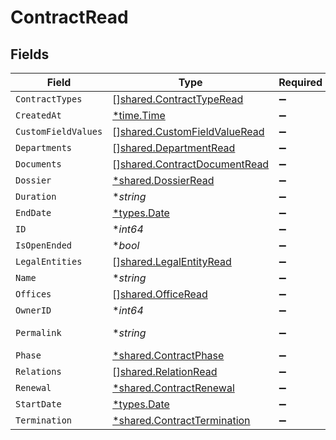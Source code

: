 # ContractRead


## Fields

| Field                                                                               | Type                                                                                | Required                                                                            | Description                                                                         | Example                                                                             |
| ----------------------------------------------------------------------------------- | ----------------------------------------------------------------------------------- | ----------------------------------------------------------------------------------- | ----------------------------------------------------------------------------------- | ----------------------------------------------------------------------------------- |
| `ContractTypes`                                                                     | [][shared.ContractTypeRead](../../../pkg/models/shared/contracttyperead.md)         | :heavy_minus_sign:                                                                  | N/A                                                                                 |                                                                                     |
| `CreatedAt`                                                                         | [*time.Time](https://pkg.go.dev/time#Time)                                          | :heavy_minus_sign:                                                                  | N/A                                                                                 |                                                                                     |
| `CustomFieldValues`                                                                 | [][shared.CustomFieldValueRead](../../../pkg/models/shared/customfieldvalueread.md) | :heavy_minus_sign:                                                                  | N/A                                                                                 |                                                                                     |
| `Departments`                                                                       | [][shared.DepartmentRead](../../../pkg/models/shared/departmentread.md)             | :heavy_minus_sign:                                                                  | N/A                                                                                 |                                                                                     |
| `Documents`                                                                         | [][shared.ContractDocumentRead](../../../pkg/models/shared/contractdocumentread.md) | :heavy_minus_sign:                                                                  | N/A                                                                                 |                                                                                     |
| `Dossier`                                                                           | [*shared.DossierRead](../../../pkg/models/shared/dossierread.md)                    | :heavy_minus_sign:                                                                  | N/A                                                                                 |                                                                                     |
| `Duration`                                                                          | **string*                                                                           | :heavy_minus_sign:                                                                  | N/A                                                                                 | P1Y                                                                                 |
| `EndDate`                                                                           | [*types.Date](../../../types/date.md)                                               | :heavy_minus_sign:                                                                  | N/A                                                                                 | 2021-12-31                                                                          |
| `ID`                                                                                | **int64*                                                                            | :heavy_minus_sign:                                                                  | N/A                                                                                 | 1                                                                                   |
| `IsOpenEnded`                                                                       | **bool*                                                                             | :heavy_minus_sign:                                                                  | N/A                                                                                 |                                                                                     |
| `LegalEntities`                                                                     | [][shared.LegalEntityRead](../../../pkg/models/shared/legalentityread.md)           | :heavy_minus_sign:                                                                  | N/A                                                                                 |                                                                                     |
| `Name`                                                                              | **string*                                                                           | :heavy_minus_sign:                                                                  | N/A                                                                                 | Partnership agreement                                                               |
| `Offices`                                                                           | [][shared.OfficeRead](../../../pkg/models/shared/officeread.md)                     | :heavy_minus_sign:                                                                  | N/A                                                                                 |                                                                                     |
| `OwnerID`                                                                           | **int64*                                                                            | :heavy_minus_sign:                                                                  | N/A                                                                                 | 1                                                                                   |
| `Permalink`                                                                         | **string*                                                                           | :heavy_minus_sign:                                                                  | N/A                                                                                 | https://app.contractify.io/client/company/company-slug/contracts/1                  |
| `Phase`                                                                             | [*shared.ContractPhase](../../../pkg/models/shared/contractphase.md)                | :heavy_minus_sign:                                                                  | N/A                                                                                 | ongoing                                                                             |
| `Relations`                                                                         | [][shared.RelationRead](../../../pkg/models/shared/relationread.md)                 | :heavy_minus_sign:                                                                  | N/A                                                                                 |                                                                                     |
| `Renewal`                                                                           | [*shared.ContractRenewal](../../../pkg/models/shared/contractrenewal.md)            | :heavy_minus_sign:                                                                  | N/A                                                                                 |                                                                                     |
| `StartDate`                                                                         | [*types.Date](../../../types/date.md)                                               | :heavy_minus_sign:                                                                  | N/A                                                                                 | 2021-01-01                                                                          |
| `Termination`                                                                       | [*shared.ContractTermination](../../../pkg/models/shared/contracttermination.md)    | :heavy_minus_sign:                                                                  | N/A                                                                                 |                                                                                     |